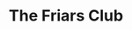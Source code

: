---
title: 'The Friars Club'
taxonomy:
    category:
        - episode
episode: 18 
pc: 718         
written: David Mandel |
directed: Andy Ackerman
aired: March 7, 1996
imdb: 
wiki: 
---